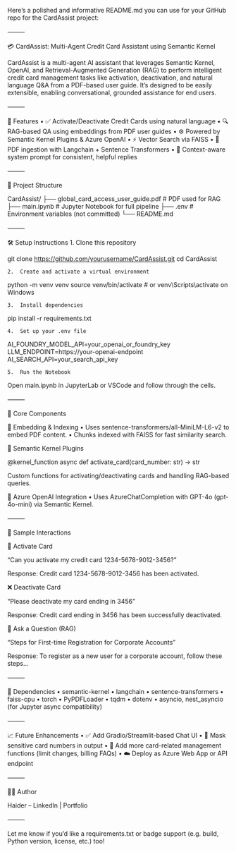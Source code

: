 Here’s a polished and informative README.md you can use for your GitHub repo for the CardAssist project:

⸻

💳 CardAssist: Multi-Agent Credit Card Assistant using Semantic Kernel

CardAssist is a multi-agent AI assistant that leverages Semantic Kernel, OpenAI, and Retrieval-Augmented Generation (RAG) to perform intelligent credit card management tasks like activation, deactivation, and natural language Q&A from a PDF-based user guide.
It’s designed to be easily extensible, enabling conversational, grounded assistance for end users.

⸻

🚀 Features
	•	✅ Activate/Deactivate Credit Cards using natural language
	•	🔍 RAG-based QA using embeddings from PDF user guides
	•	⚙️ Powered by Semantic Kernel Plugins & Azure OpenAI
	•	⚡ Vector Search via FAISS
	•	📄 PDF ingestion with Langchain + Sentence Transformers
	•	🧠 Context-aware system prompt for consistent, helpful replies

⸻

📂 Project Structure

CardAssist/
├── global_card_access_user_guide.pdf   # PDF used for RAG
├── main.ipynb                          # Jupyter Notebook for full pipeline
├── .env                                # Environment variables (not committed)
└── README.md



⸻

🛠️ Setup Instructions
	1.	Clone this repository

git clone https://github.com/yourusername/CardAssist.git
cd CardAssist

	2.	Create and activate a virtual environment

python -m venv venv
source venv/bin/activate  # or venv\Scripts\activate on Windows

	3.	Install dependencies

pip install -r requirements.txt

	4.	Set up your .env file

AI_FOUNDRY_MODEL_API=your_openai_or_foundry_key
LLM_ENDPOINT=https://your-openai-endpoint
AI_SEARCH_API=your_search_api_key

	5.	Run the Notebook
Open main.ipynb in JupyterLab or VSCode and follow through the cells.

⸻

🔧 Core Components

🔹 Embedding & Indexing
	•	Uses sentence-transformers/all-MiniLM-L6-v2 to embed PDF content.
	•	Chunks indexed with FAISS for fast similarity search.

🔹 Semantic Kernel Plugins

@kernel_function
async def activate_card(card_number: str) -> str

Custom functions for activating/deactivating cards and handling RAG-based queries.

🔹 Azure OpenAI Integration
	•	Uses AzureChatCompletion with GPT-4o (gpt-4o-mini) via Semantic Kernel.

⸻

💬 Sample Interactions

🔧 Activate Card

“Can you activate my credit card 1234-5678-9012-3456?”

Response: Credit card 1234-5678-9012-3456 has been activated.

❌ Deactivate Card

“Please deactivate my card ending in 3456”

Response: Credit card ending in 3456 has been successfully deactivated.

🧠 Ask a Question (RAG)

“Steps for First-time Registration for Corporate Accounts”

Response: To register as a new user for a corporate account, follow these steps...



⸻

📌 Dependencies
	•	semantic-kernel
	•	langchain
	•	sentence-transformers
	•	faiss-cpu
	•	torch
	•	PyPDFLoader
	•	tqdm
	•	dotenv
	•	asyncio, nest_asyncio (for Jupyter async compatibility)

⸻

📈 Future Enhancements
	•	✅ Add Gradio/Streamlit-based Chat UI
	•	🔐 Mask sensitive card numbers in output
	•	🧩 Add more card-related management functions (limit changes, billing FAQs)
	•	☁️ Deploy as Azure Web App or API endpoint

⸻

👨‍💻 Author

Haider – LinkedIn | Portfolio

⸻

Let me know if you’d like a requirements.txt or badge support (e.g. build, Python version, license, etc.) too!
